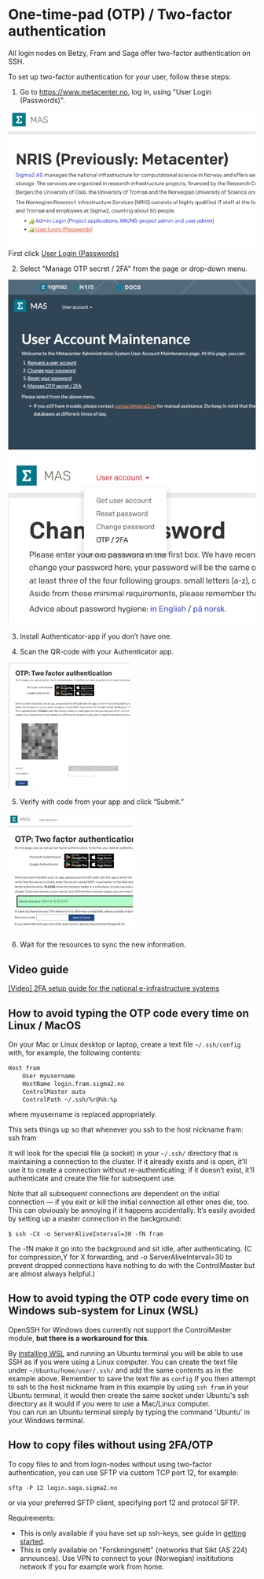 # One-time-pad (OTP) / Two-factor authentication #

All login nodes on Betzy, Fram and Saga offer two-factor authentication on SSH.

To set up two-factor authentication for your user, follow these steps:

1.	Go to <https://www.metacenter.no>, log in, using "User Login (Passwords)".

![www.metacenter.no frontpage screenshot](screenshots/frontpage.png)
First click [User Login (Passwords)](https://www.metacenter.no/user/)

2.	Select "Manage OTP secret / 2FA" from the page or drop-down menu.

![www.metacenter.no frontpage screenshot](screenshots/menu_page.png)

![www.metacenter.no frontpage screenshot](screenshots/menu_list.png)

3.	Install Authenticator-app if you don’t have one.

4.	Scan the QR-code with your Authenticator app.

![www.metacenter.no frontpage screenshot](screenshots/otp_startpage.png) 
 

5.	Verify with code from your app and click “Submit.”

![www.metacenter.no frontpage screenshot](screenshots/otp_setup_finished.png)

6.  Wait for the resources to sync the new information. 

## Video guide ## 

[[Video] 2FA setup guide for the national e-infrastructure systems](https://www.youtube.com/watch?v=az3HLlwlyDA)    


## How to avoid typing the OTP code every time on Linux / MacOS

On your Mac or Linux desktop or laptop, create a text file `~/.ssh/config` with, for example, the following contents:

```
Host fram
    User myusername
    HostName login.fram.sigma2.no
    ControlMaster auto
    ControlPath ~/.ssh/%r@%h:%p
```

where myusername is replaced appropriately.

This sets things up so that whenever you ssh to the host nickname fram: ssh fram

It will look for the special file (a socket) in your `~/.ssh/` directory that is maintaining a connection to the cluster. If it already exists and is open, it’ll use it to create a connection without re-authenticating; if it doesn’t exist, it’ll authenticate and create the file for subsequent use.

Note that all subsequent connections are dependent on the initial connection — if you exit or kill the initial connection all other ones die, too. This can obviously be annoying if it happens accidentally. It’s easily avoided by setting up a master connection in the background:

```console
$ ssh -CX -o ServerAliveInterval=30 -fN fram
```

The -fN make it go into the background and sit idle, after authenticating. (C for compression,Y for X forwarding, and -o ServerAliveInterval=30 to prevent dropped connections have nothing to do with the ControlMaster but are almost always helpful.)


## How to avoid typing the OTP code every time on Windows sub-system for Linux (WSL)

OpenSSH for Windows does currently not support the ControlMaster module, **but there is a workaround for this**.

By [installing WSL](https://learn.microsoft.com/en-us/windows/wsl/install) and running an Ubuntu terminal you will be able to use SSH as if you were using a Linux computer. You can create the text file under `~/Ubuntu/home/user/.ssh/` and add the same contents as in the example above. Remember to save the text file as `config`
If you then attempt to ssh to the host nickname fram in this example by using `ssh fram` in your Ubuntu terminal, it would then create the same socket under Ubuntu's ssh directory as it would if you were to use a Mac/Linux computer.    
You can run an Ubuntu terminal simply by typing the command 'Ubuntu' in your Windows terminal.    

## How to copy files without using 2FA/OTP

To copy files to and from login-nodes without using two-factor authentication, you can use SFTP via custom TCP port 12, for example:

```
sftp -P 12 login.saga.sigma2.no
```

or via your preferred SFTP client, specifying port 12 and protocol SFTP. 

Requirements:
- This is only available if you have set up ssh-keys, see guide in [getting started](https://documentation.sigma2.no/getting_started/ssh.html#using-ssh-keys-instead-of-passwords).
- This is only available on "Forskningsnett" (networks that Sikt (AS 224) announces). Use VPN to connect to your (Norwegian) insititutions network if you for example work from home.

